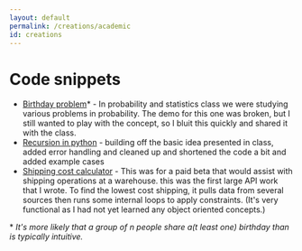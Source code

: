 ```yaml
---
layout: default
permalink: /creations/academic
id: creations
---
```


# Code snippets

- [Birthday problem][1]\* - In probability and statistics class we were studying various problems in probability. The demo for this one was broken, but I still wanted to play with the concept, so I bluit this quickly and shared it with the class.
- [Recursion in python][2] - building off the basic idea presented in class, added error handling and cleaned up and shortened the code a bit and added example cases
- [Shipping cost calculator][3] - This was for a paid beta that would assist with shipping operations at a warehouse. this was the first large API work that I wrote. To find the lowest cost shipping, it pulls data from several sources then runs some internal loops to apply constraints. (It's very functional as I had not yet learned any object oriented concepts.)

[1]: https://codepen.io/ericafe/pen/xxxKwrR
[2]: https://repl.it/@ericnorman/pythonRecursiveFactorial
[3]: https://github.com/lifekaizen/samples/blob/master/quoting_engine.py

\* _It's more likely that a group of n people share a(t least one) birthday than is typically intuitive._
